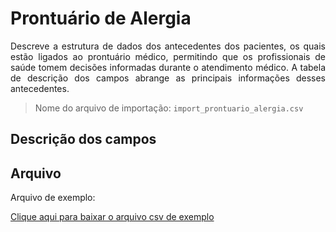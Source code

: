 # Prontuário de Alergia
<p align="justify"> 
Descreve a estrutura de dados dos antecedentes dos pacientes, os quais estão ligados ao prontuário médico, permitindo que os profissionais de saúde tomem decisões informadas durante o atendimento médico. A tabela de descrição dos campos abrange as principais informações desses antecedentes.
 </p>

> Nome do arquivo de importação: `import_prontuario_alergia.csv`

## Descrição dos campos

[](tables/campos.md ':include')


## Arquivo
<p align="justify">Arquivo de exemplo:</p>

[Clique aqui para baixar o arquivo csv de exemplo](documentacao/view_prontuario_alergia/import_prontuario_alergia.csv ':ignore')
